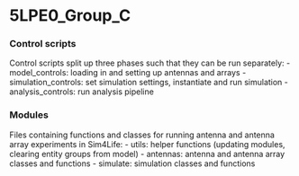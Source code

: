 # 5LPE0_Group_C
 
 ### Control scripts
Control scripts split up three phases such that they can be run separately:
    - model_controls: loading in and setting up antennas and arrays
    - simulation_controls: set simulation settings, instantiate and run simulation
    - analysis_controls: run analysis pipeline

### Modules
Files containing functions and classes for running antenna and antenna array experiments in Sim4Life:
    - utils: helper functions (updating modules, clearing entity groups from model)
    - antennas: antenna and antenna array classes and functions
    - simulate: simulation classes and functions
